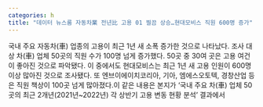 ```yaml
---
categories: h
title: "데이터 뉴스룸 자동차業 전년比 고용 01 찔끔 상승…현대모비스 직원 600명 증가"
---
```

국내 주요 자동차(車) 업종의 고용이 최근 1년 새 소폭 증가한 것으로 나타났다. 조사 대상 차(車) 업체 50곳의 직원 수가 100명 넘게 증가했다. 50곳 중 30여 곳은 고용 여건이 좋아진 것으로 파악됐다. 이 중에서도 현대모비스는 최근 1년 새 고용 인원이 600명 이상 많아진 것으로 조사됐다. 또 엔브이에이치코리아, 기아, 엠에스오토텍, 경창산업 등은 직원 책상이 100곳 넘게 많아졌다.이 같은 내용은 본지가 ‘국내 주요 차(車) 업체 50곳의 최근 2개년(2021년~2022년) 각 상반기 고용 변동 현황 분석’ 결과에서